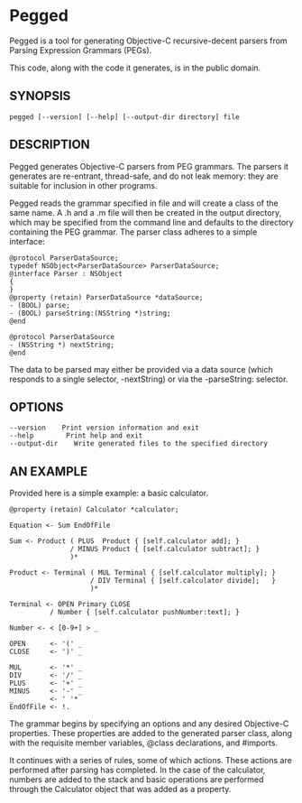 
# Pegged

Pegged is a tool for generating Objective-C recursive-decent parsers from Parsing Expression Grammars (PEGs).

This code, along with the code it generates, is in the public domain.

## SYNOPSIS

    pegged [--version] [--help] [--output-dir directory] file

## DESCRIPTION

Pegged generates Objective-C parsers from PEG grammars. The parsers it generates are re-entrant, thread-safe, and do not leak memory: they are suitable for inclusion in other programs.

Pegged reads the grammar specified in file and will create a class of the same name. A .h and a .m file will then be created in the output directory, which may be specified from the command line and defaults to the directory containing the PEG grammar. The parser class adheres to a simple interface:

    @protocol ParserDataSource;
    typedef NSObject<ParserDataSource> ParserDataSource;
    @interface Parser : NSObject
    {
    }
    @property (retain) ParserDataSource *dataSource;
    - (BOOL) parse;
    - (BOOL) parseString:(NSString *)string;
    @end
    
    @protocol ParserDataSource
    - (NSString *) nextString;
    @end

The data to be parsed may either be provided via a data source (which responds to a single selector, -nextString) or via the -parseString: selector.

## OPTIONS

    --version    Print version information and exit
    --help        Print help and exit
    --output-dir    Write generated files to the specified directory

## AN EXAMPLE

Provided here is a simple example: a basic calculator.

    @property (retain) Calculator *calculator;
    
    Equation <- Sum EndOfFile
    
    Sum <- Product ( PLUS  Product { [self.calculator add]; }
                   / MINUS Product { [self.calculator subtract]; }
                   )*

    Product <- Terminal ( MUL Terminal { [self.calculator multiply]; }
                        / DIV Terminal { [self.calculator divide];   }
                        )*
    
    Terminal <- OPEN Primary CLOSE
              / Number { [self.calculator pushNumber:text]; }
    
    Number <- < [0-9+] > _
    
    OPEN      <- '(' _
    CLOSE     <- ')' _
    
    MUL       <- '*' _
    DIV       <- '/' _
    PLUS      <- '+' _
    MINUS     <- '-' _
    _         <- ' '*
    EndOfFile <- !.

The grammar begins by specifying an options and any desired Objective-C properties. These properties are added to the generated parser class, along with the requisite member variables, @class declarations, and #imports.

It continues with a series of rules, some of which actions. These actions are performed after parsing has completed. In the case of the calculator, numbers are added to the stack and basic operations are performed through the Calculator object that was added as a property.
